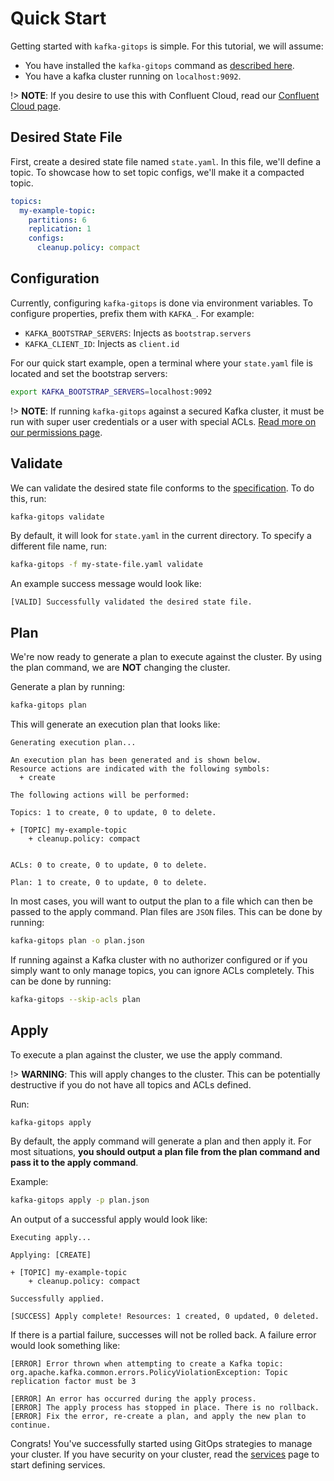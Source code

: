 # Quick Start

Getting started with `kafka-gitops` is simple. For this tutorial, we will assume:

- You have installed the `kafka-gitops` command as [described here](/installation.md).
- You have a kafka cluster running on `localhost:9092`. 

!> **NOTE**: If you desire to use this with Confluent Cloud, read our [Confluent Cloud page][ccloud].

## Desired State File

First, create a desired state file named `state.yaml`. In this file, we'll define a topic. To showcase how to set topic configs, we'll make it a compacted topic.

```yaml
topics:
  my-example-topic:
    partitions: 6
    replication: 1
    configs:
      cleanup.policy: compact
```

## Configuration

Currently, configuring `kafka-gitops` is done via environment variables. To configure properties, prefix them with `KAFKA_`. For example:

* `KAFKA_BOOTSTRAP_SERVERS`: Injects as `bootstrap.servers`
* `KAFKA_CLIENT_ID`: Injects as `client.id`

For our quick start example, open a terminal where your `state.yaml` file is located and set the bootstrap servers:

```bash
export KAFKA_BOOTSTRAP_SERVERS=localhost:9092
```

!> **NOTE**: If running `kafka-gitops` against a secured Kafka cluster, it must be run with super user credentials or a user with special ACLs. [Read more on our permissions page][permissions].

## Validate
We can validate the desired state file conforms to the [specification][specification]. To do this, run:

```bash
kafka-gitops validate
```

By default, it will look for `state.yaml` in the current directory. To specify a different file name, run:

```bash
kafka-gitops -f my-state-file.yaml validate
```

An example success message would look like:

```text
[VALID] Successfully validated the desired state file.
```

## Plan

We're now ready to generate a plan to execute against the cluster. By using the plan command, we are **NOT** changing the cluster.

Generate a plan by running:

```bash
kafka-gitops plan
```

This will generate an execution plan that looks like:


```text
Generating execution plan...

An execution plan has been generated and is shown below.
Resource actions are indicated with the following symbols:
  + create

The following actions will be performed:

Topics: 1 to create, 0 to update, 0 to delete.

+ [TOPIC] my-example-topic
	+ cleanup.policy: compact


ACLs: 0 to create, 0 to update, 0 to delete.

Plan: 1 to create, 0 to update, 0 to delete.
```

In most cases, you will want to output the plan to a file which can then be passed to the apply command. Plan files are `JSON` files. This can be done by running:

```bash
kafka-gitops plan -o plan.json
```

If running against a Kafka cluster with no authorizer configured or if you simply want to only manage topics, you can ignore ACLs completely. This can be done by running:

```bash
kafka-gitops --skip-acls plan
```

## Apply

To execute a plan against the cluster, we use the apply command.

!> **WARNING**: This will apply changes to the cluster. This can be potentially destructive if you do not have all topics and ACLs defined.

Run:

```bash
kafka-gitops apply
```

By default, the apply command will generate a plan and then apply it. For most situations, **you should output a plan file from the plan command and pass it to the apply command**.

Example:

```bash
kafka-gitops apply -p plan.json
```

An output of a successful apply would look like:

```text
Executing apply...

Applying: [CREATE]

+ [TOPIC] my-example-topic
	+ cleanup.policy: compact

Successfully applied.

[SUCCESS] Apply complete! Resources: 1 created, 0 updated, 0 deleted.
```

If there is a partial failure, successes will not be rolled back. A failure error would look something like:

```text
[ERROR] Error thrown when attempting to create a Kafka topic:
org.apache.kafka.common.errors.PolicyViolationException: Topic replication factor must be 3

[ERROR] An error has occurred during the apply process.
[ERROR] The apply process has stopped in place. There is no rollback.
[ERROR] Fix the error, re-create a plan, and apply the new plan to continue.
```

Congrats! You've successfully started using GitOps strategies to manage your cluster. If you have security on your cluster, read the [services][services] page to start defining services. 

[ccloud]: /confluent-cloud.md
[permissions]: /permissions.md
[specification]: /specification.md
[services]: /services.md